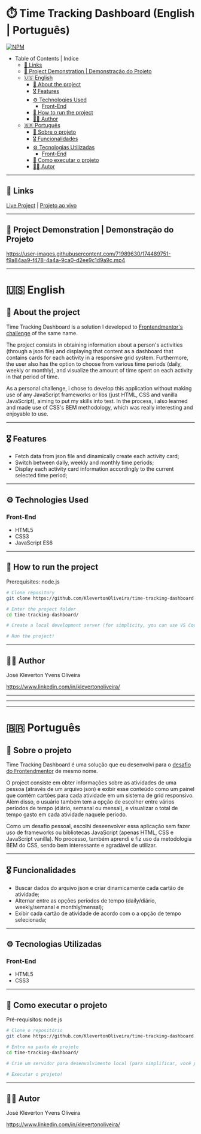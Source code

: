# :stopwatch: Time Tracking Dashboard (English | Português)
[![NPM](https://img.shields.io/npm/l/react)](https://github.com/KlevertonOliveira/time-tracking-dashboard/blob/master/license)

- Table of Contents | Indíce
  - [:link: Links](#link-links)
  - [:movie_camera: Project Demonstration | Demonstração do Projeto](#movie_camera-project-demonstration--demonstração-do-projeto)
  - [:us: English](#us-english)
    - [:mag_right: About the project](#mag_right-about-the-project)
    - [:medal_military: Features](#medal_military-features)
    - [:gear: Technologies Used](#gear-technologies-used)
      - [Front-End](#front-end)
    - [:file_folder: How to run the project](#file_folder-how-to-run-the-project)
    - [:raising_hand_man: Author](#raising_hand_man-author)
  - [:brazil: Português](#brazil-português)
    - [:mag_right: Sobre o projeto](#mag_right-sobre-o-projeto)
    - [:medal_military: Funcionalidades](#medal_military-funcionalidades)
    - [:gear: Tecnologias Utilizadas](#gear-tecnologias-utilizadas)
      - [Front-End](#front-end-1)
    - [:file_folder: Como executar o projeto](#file_folder-como-executar-o-projeto)
    - [:raising_hand_man: Autor](#raising_hand_man-autor)

---

## :link: Links

[Live Project](https://klevertonoliveira.github.io/time-tracking-dashboard/) 
|
[Projeto ao vivo](https://klevertonoliveira.github.io/time-tracking-dashboard/)

---


## :movie_camera: Project Demonstration | Demonstração do Projeto

https://user-images.githubusercontent.com/71989630/174489751-f9a84aa9-f478-4a4a-9ca0-d2ee9c1d9a9c.mp4

---

# :us: English

## :mag_right: About the project

Time Tracking Dashboard is a solution I developed to [Frontendmentor's challenge](https://www.frontendmentor.io/challenges/time-tracking-dashboard-UIQ7167Jw) of the same name. 

The project consists in obtaining information about a person's activities (through a json file) and displaying that content as a dashboard that contains cards for each activity in a responsive grid system.
Furthermore, the user also has the option to choose from various time periods (daily, weekly or monthly), and visualize the amount of time spent on each activity in that period of time. 

As a personal challenge, i chose to develop this application without making use of any JavaScript frameworks or libs (just HTML, CSS and vanilla JavaScript), aiming to put my skills into test. 
In the process, i also learned and made use of CSS's BEM methodology, which was really interesting and enjoyable to use.

---

## :medal_military: Features
* Fetch data from json file and dinamically create each activity card;
* Switch between daily, weekly and monthly time periods; 
* Display each activity card information accordingly to the current selected time period;

----

## :gear: Technologies Used

### Front-End
- HTML5
- CSS3
- JavaScript ES6

---

## :file_folder: How to run the project 

Prerequisites: node.js

```bash
# Clone repository
git clone https://github.com/KlevertonOliveira/time-tracking-dashboard.git

# Enter the project folder
cd time-tracking-dashboard/

# Create a local development server (for simplicity, you can use VS Code with Live Server extension -> https://marketplace.visualstudio.com/items?itemName=ritwickdey.LiveServer)

# Run the project!
```
---

## :raising_hand_man: Author

José Kleverton Yvens Oliveira

https://www.linkedin.com/in/klevertonoliveira/

---
---
---

# :brazil: Português

## :mag_right: Sobre o projeto

Time Tracking Dashboard é uma solução que eu desenvolvi para o [desafio do Frontendmentor](https://www.frontendmentor.io/challenges/time-tracking-dashboard-UIQ7167Jw) de mesmo nome.

O project consiste em obter informações sobre as atividades de uma pessoa (através de um arquivo json) e exibir esse conteúdo como um painel que contém cartões para cada atividade em um sistema de grid responsivo.
Além disso, o usuário também tem a opção de escolher entre vários períodos de tempo (diário, semanal ou mensal), e visualizar o total de tempo gasto em cada atividade naquele período.

Como um desafio pessoal, escolhi deseenvolver essa aplicação sem fazer uso de frameworks ou bibliotecas JavaScript (apenas HTML, CSS e JavaScript vanilla).
No processo, também aprendi e fiz uso da metodologia BEM do CSS, sendo bem interessante e agradável de utilizar.

---

## :medal_military: Funcionalidades

* Buscar dados do arquivo json e criar dinamicamente cada cartão de atividade;
* Alternar entre as opções períodos de tempo (daily/diário, weekly/semanal e monthly/mensal); 
* Exibir cada cartão de atividade de acordo com o a opção de tempo selecionada;

----

## :gear: Tecnologias Utilizadas

### Front-End
- HTML5
- CSS3

---

## :file_folder: Como executar o projeto 

Pré-requisitos: node.js

```bash
# Clone o repositório
git clone https://github.com/KlevertonOliveira/time-tracking-dashboard.git

# Entre na pasta do projeto
cd time-tracking-dashboard/

# Crie um servidor para desenvolvimento local (para simplificar, você pode utilizar o VS Code com a extensão Live Server -> https://marketplace.visualstudio.com/items?itemName=ritwickdey.LiveServer)

# Executar o projeto!
```
---

## :raising_hand_man: Autor

José Kleverton Yvens Oliveira

https://www.linkedin.com/in/klevertonoliveira/

